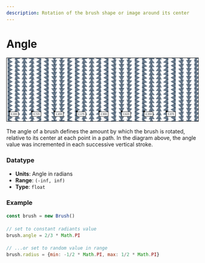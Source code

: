 ```yaml
---
description: Rotation of the brush shape or image around its center
---
```


# Angle

![](../../../.gitbook/assets/angle.png)

The angle of a brush defines the amount by which the brush is rotated, relative to its center at each point in a path. In the diagram above, the angle value was incremented in each successive vertical stroke.

### Datatype

* **Units**: Angle in radians
* **Range**: `(-inf, inf)`
* **Type**: `float`

### Example

```javascript
const brush = new Brush()

// set to constant radiants value
brush.angle = 2/3 * Math.PI

// ...or set to random value in range
brush.radius = {min: -1/2 * Math.PI, max: 1/2 * Math.PI}
```

